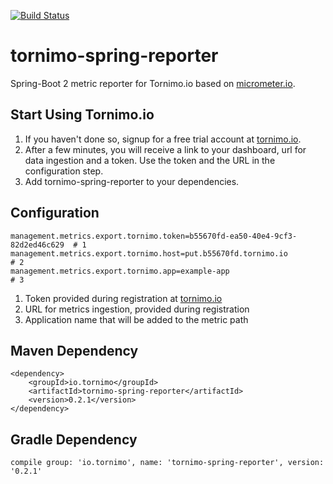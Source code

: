 [![Build Status](https://circleci.com/gh/tornimo/tornimo-spring-reporter.svg?style=shield)](https://circleci.com/gh/tornimo/tornimo-spring-reporter)

# tornimo-spring-reporter
Spring-Boot 2 metric reporter for Tornimo.io based on [micrometer.io](micrometer.io). 

## Start Using Tornimo.io
1) If you haven't done so, signup for a free trial account at [tornimo.io](https://tornimo.io/start-free-trial/).
2) After a few minutes, you will receive a link to your dashboard, url for data ingestion and a token. Use the token and the URL in the configuration step.
3) Add tornimo-spring-reporter to your dependencies.

## Configuration
``` 
management.metrics.export.tornimo.token=b55670fd-ea50-40e4-9cf3-82d2ed46c629  # 1
management.metrics.export.tornimo.host=put.b55670fd.tornimo.io                # 2
management.metrics.export.tornimo.app=example-app                             # 3
``` 
1) Token provided during registration at [tornimo.io](tornimo.io)
2) URL for metrics ingestion, provided during registration
3) Application name that will be added to the metric path

## Maven Dependency

```
<dependency>
    <groupId>io.tornimo</groupId>
    <artifactId>tornimo-spring-reporter</artifactId>
    <version>0.2.1</version>
</dependency>
```

## Gradle Dependency
```
compile group: 'io.tornimo', name: 'tornimo-spring-reporter', version: '0.2.1'
```
